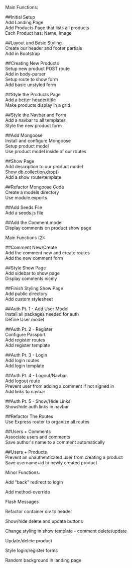 
Main Functions:  

##Initial Setup  
Add Landing Page  
Add Products Page that lists all products  
Each Product has: Name, Image  

##Layout and Basic Styling  
Create our header and footer partials  
Add in Bootstrap  

##Creating New Products  
Setup new product POST route  
Add in body-parser  
Setup route to show form  
Add basic unstyled form  

##Style the Products Page  
Add a better header/title  
Make products display in a grid  

##Style the Navbar and Form  
Add a navbar to all templates  
Style the new product form  

##Add Mongoose  
Install and configure Mongoose  
Setup product model  
Use product model inside of our routes  

##Show Page  
Add description to our product model  
Show db.collection.drop()  
Add a show route/template  

##Refactor Mongoose Code  
Create a models directory  
Use module.exports  

##Add Seeds File  
Add a seeds.js file  

##Add the Comment model  
Display comments on product show page  

Main Functions (2):  

##Comment New/Create  
Add the comment new and create routes  
Add the new comment form  

##Style Show Page  
Add sidebar to show page  
Display comments nicely  

##Finish Styling Show Page  
Add public directory  
Add custom stylesheet  

##Auth Pt. 1 - Add User Model  
Install all packages needed for auth  
Define User model  

##Auth Pt. 2 - Register  
Configure Passport  
Add register routes  
Add register template  

##Auth Pt. 3 - Login  
Add login routes  
Add login template  

##Auth Pt. 4 - Logout/Navbar  
Add logout route  
Prevent user from adding a comment if not signed in  
Add links to navbar  

##Auth Pt. 5 - Show/Hide Links  
Show/hide auth links in navbar  

##Refactor The Routes  
Use Express router to organize all routes  

##Users + Comments  
Associate users and comments  
Save author's name to a comment automatically  

##Users + Products  
Prevent an unauthenticated user from creating a product  
Save username+id to newly created product  

Minor Functions:  

Add "back" redirect to login  

Add method-override  

Flash Messages  

Refactor container div to header  

Show/hide delete and update buttons  

Change styling in show template - comment delete/update  

Update/delete product  

Style login/register forms  

Random background in landing page  
